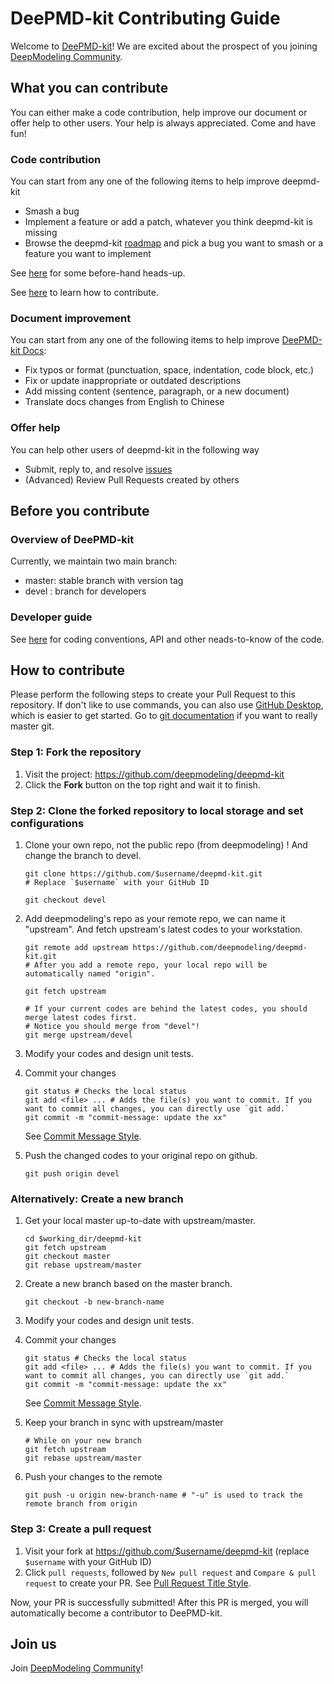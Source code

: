 # DeePMD-kit Contributing Guide

Welcome to [DeePMD-kit](https://github.com/deepmodeling/deepmd-kit)! We are excited about the prospect of you joining [DeepModeling Community](https://github.com/deepmodeling/community/).

## What you can contribute

You can either make a code contribution, help improve our document or offer help to other users. Your help is always appreciated. Come and have fun!

### Code contribution
You can start from any one of the following items to help improve deepmd-kit

- Smash a bug
- Implement a feature or add a patch, whatever you think deepmd-kit is missing
- Browse the deepmd-kit [roadmap](doc/roadmap.md) and pick a bug you want to smash or a feature you want to implement

See [here](#before-you-contribute) for some before-hand heads-up. 

See [here](#how-to-contribute) to learn how to contribute.

### Document improvement
You can start from any one of the following items to help improve [DeePMD-kit Docs](https://deepmd.readthedocs.io/en/latest/?badge=latest):

- Fix typos or format (punctuation, space, indentation, code block, etc.)
- Fix or update inappropriate or outdated descriptions
- Add missing content (sentence, paragraph, or a new document)
- Translate docs changes from English to Chinese

### Offer help
You can help other users of deepmd-kit in the following way

- Submit, reply to, and resolve [issues](https://github.com/deepmodeling/deepmd-kit/issues)
- (Advanced) Review Pull Requests created by others

## Before you contribute
### Overview of DeePMD-kit
Currently, we maintain two main branch:
- master: stable branch with version tag
- devel :  branch for developers

### Developer guide
See [here](doc/development/index) for coding conventions, API and other neads-to-know of the code.

## How to contribute
Please perform the following steps to create your Pull Request to this repository. If don't like to use commands, you can also use [GitHub Desktop](https://desktop.github.com/), which is easier to get started. Go to [git documentation](https://git-scm.com/doc) if you want to really master git.

### Step 1: Fork the repository

1. Visit the project: <https://github.com/deepmodeling/deepmd-kit>
2. Click the **Fork** button on the top right and wait it to finish.

### Step 2: Clone the forked repository to local storage and set configurations

1. Clone your own repo, not the public repo (from deepmodeling) ! And change the branch to devel.
    ```
    git clone https://github.com/$username/deepmd-kit.git
    # Replace `$username` with your GitHub ID
    
    git checkout devel
    ```

2. Add deepmodeling's repo as your remote repo, we can name it "upstream". And fetch upstream's latest codes to your workstation.
    ```
    git remote add upstream https://github.com/deepmodeling/deepmd-kit.git
    # After you add a remote repo, your local repo will be automatically named "origin".
    
    git fetch upstream
    
    # If your current codes are behind the latest codes, you should merge latest codes first.
    # Notice you should merge from "devel"!
    git merge upstream/devel
    ```

3. Modify your codes and design unit tests.

4. Commit your changes
    ```
    git status # Checks the local status
    git add <file> ... # Adds the file(s) you want to commit. If you want to commit all changes, you can directly use `git add.`
    git commit -m "commit-message: update the xx"
    ```
    See [Commit Message Style](https://github.com/DeepModeling/community/blob/master/contributors/commit-message-pr-style.md#how-to-write-a-good-commit-message).

5. Push the changed codes to your original repo on github. 
    ```
    git push origin devel 
    
    ```

### Alternatively: Create a new branch

1. Get your local master up-to-date with upstream/master.

    ```
    cd $working_dir/deepmd-kit
    git fetch upstream
    git checkout master
    git rebase upstream/master
    ```

2. Create a new branch based on the master branch.

    ```
    git checkout -b new-branch-name
    ```

3. Modify your codes and design unit tests.

4. Commit your changes

    ```
    git status # Checks the local status
    git add <file> ... # Adds the file(s) you want to commit. If you want to commit all changes, you can directly use `git add.`
    git commit -m "commit-message: update the xx"
    ```
    See [Commit Message Style](https://github.com/DeepModeling/community/blob/master/contributors/commit-message-pr-style.md#how-to-write-a-good-commit-message).

5. Keep your branch in sync with upstream/master

    ```
    # While on your new branch
    git fetch upstream
    git rebase upstream/master
    ```

6. Push your changes to the remote

    ```
    git push -u origin new-branch-name # "-u" is used to track the remote branch from origin
    ```

### Step 3: Create a pull request

1. Visit your fork at <https://github.com/$username/deepmd-kit> (replace `$username` with your GitHub ID)
2. Click `pull requests`, followed by `New pull request` and `Compare & pull request` to create your PR. See [Pull Request Title Style](https://github.com/DeepModeling/community/blob/master/contributors/commit-message-pr-style.md#pull-request-title-style).

Now, your PR is successfully submitted! After this PR is merged, you will automatically become a contributor to DeePMD-kit.

## Join us

Join [DeepModeling Community](https://github.com/deepmodeling/community/)!
